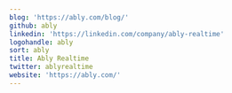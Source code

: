 ```yaml
---
blog: 'https://ably.com/blog/'
github: ably
linkedin: 'https://linkedin.com/company/ably-realtime'
logohandle: ably
sort: ably
title: Ably Realtime
twitter: ablyrealtime
website: 'https://ably.com/'
---
```

